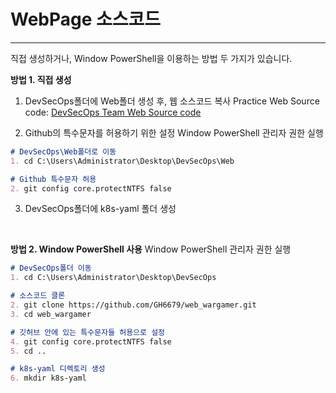 # WebPage 소스코드
---
직접 생성하거나, Window PowerShell을 이용하는 방법 두 가지가 있습니다.

**방법 1. 직접 생성**
1) DevSecOps폴더에 Web폴더 생성 후, 웹 소스코드 복사
Practice Web Source code: <a href="https://github.com/GH6679/web_wargamer">DevSecOps Team Web Source code</a> 

2) Github의 특수문자를 허용하기 위한 설정
Window PowerShell 관리자 권한 실행
```md
# DevSecOps\Web폴더로 이동
1. cd C:\Users\Administrator\Desktop\DevSecOps\Web

# Github 특수문자 허용
2. git config core.protectNTFS false
```
3) DevSecOps폴더에 k8s-yaml 폴더 생성
<br>

**방법 2. Window PowerShell 사용**
Window PowerShell 관리자 권한 실행
```md
# DevSecOps폴더 이동
1. cd C:\Users\Administrator\Desktop\DevSecOps

# 소스코드 클론 
2. git clone https://github.com/GH6679/web_wargamer.git
3. cd web_wargamer 

# 깃허브 안에 있는 특수문자들 허용으로 설정 
4. git config core.protectNTFS false 
5. cd .. 

# k8s-yaml 디렉토리 생성 
6. mkdir k8s-yaml
```
